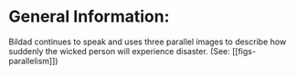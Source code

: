 # General Information:

Bildad continues to speak and uses three parallel images to describe how suddenly the wicked person will experience disaster. (See: [[figs-parallelism]])